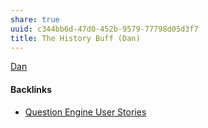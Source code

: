 ```yaml
---
share: true
uuid: c344bb6d-47d0-452b-9579-77798d05d3f7
title: The History Buff (Dan)
---
```

[Dan](../dentropydaemon-wiki/Projects/Quest(ion)%20Engine/Peronas/Dan.md)

#### Backlinks

* [Question Engine User Stories](/f137b314-579f-42ab-8be5-1c72bf9ebcd9)